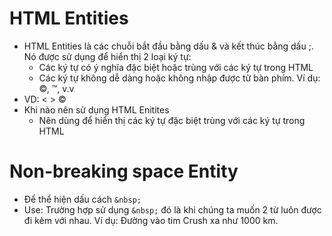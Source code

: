 # HTML Entities
- HTML Entities là các chuỗi bắt đầu bằng dấu & và kết thúc bằng dấu ;. Nó được sử dụng để hiển thị 2 loại ký tự:
  - Các ký tự có ý nghĩa đặc biệt hoặc trùng với các ký tự trong HTML
  - Các ký tự không dễ dàng hoặc không nhập được từ bàn phím. Ví dụ: ©, ™, v.v
- VD: &lt; &gt; &copy;
- Khi nào nên sử dụng HTML Enitites
  - Nên dùng để hiển thị các ký tự đặc biệt trùng với các ký tự trong HTML

# Non-breaking space Entity
  - Để thể hiện dấu cách ```&nbsp;```
  - Use: Trường hợp sử dụng ```&nbsp;``` đó là khi chúng ta muốn 2 từ luôn được đi kèm với nhau. Ví dụ: Đường vào tim Crush xa như 1000&nbsp;km.

